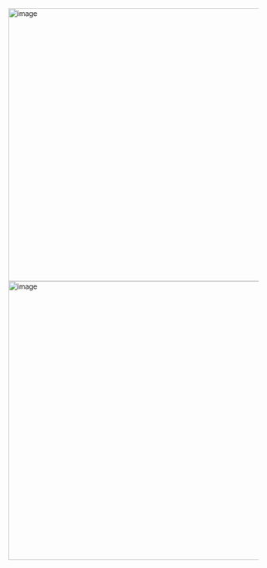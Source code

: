 <img width="916" height="549" alt="image" src="https://github.com/user-attachments/assets/cdaa969d-4ad2-4297-91ee-7f84e993555a" />

<img width="912" height="561" alt="image" src="https://github.com/user-attachments/assets/b7c3d1de-9c99-442e-af85-32c64b6528f5" />
